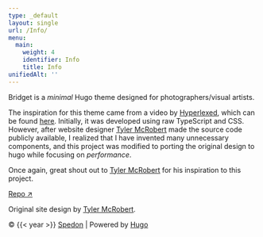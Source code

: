 ```yaml
---
type: _default
layout: single
url: /Info/
menu:
  main:
    weight: 4
    identifier: Info
    title: Info
unifiedAlt: ''
---
```


Bridget is a _minimal_ Hugo theme designed for photographers/visual artists.

The inspiration for this theme came from a video by <u>[Hyperlexed](https://www.youtube.com/@Hyperplexed)</u>, which can be found <u>[here](https://www.youtube.com/watch?v=Jt3A2lNN2aE)</u>. Initially, it was developed using raw TypeScript and CSS. However, after website designer <u>[Tyler McRobert](https://tylermcrobert.com)</u> made the source code publicly available, I realized that I have invented many unnecessary components, and this project was modified to porting the original design to hugo while focusing on _performance_.

Once again, great shout out to <u>[Tyler McRobert](https://tylermcrobert.com)</u> for his inspiration to this project.

[Repo ↗](https://github.com/Sped0n/bridget)

Original site design by <u>[Tyler McRobert](https://tylermcrobert.com)</u>.

&copy; {{< year >}} <u>[Spedon](https://github.com/Sped0n)</u> | Powered by [Hugo](https://gohugo.io)
